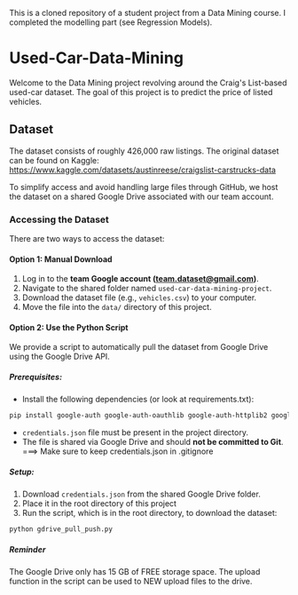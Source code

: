 This is a cloned repository of a student project from a Data Mining course. I completed the modelling part (see Regression Models).



# Used-Car-Data-Mining

Welcome to the Data Mining project revolving around the Craig's List-based used-car dataset. The goal of this project is to predict the price of listed vehicles.

## Dataset

The dataset consists of roughly 426,000 raw listings. The original dataset can be found on Kaggle:  
https://www.kaggle.com/datasets/austinreese/craigslist-carstrucks-data

To simplify access and avoid handling large files through GitHub, we host the dataset on a shared Google Drive associated with our team account.

### Accessing the Dataset

There are two ways to access the dataset:

#### **Option 1: Manual Download**

1. Log in to the **team Google account (team.dataset@gmail.com)**.
2. Navigate to the shared folder named `used-car-data-mining-project`.
3. Download the dataset file (e.g., `vehicles.csv`) to your computer.
4. Move the file into the `data/` directory of this project.

#### **Option 2: Use the Python Script**

We provide a script to automatically pull the dataset from Google Drive using the Google Drive API.

##### Prerequisites:

- Install the following dependencies (or look at requirements.txt):

```bash
pip install google-auth google-auth-oauthlib google-auth-httplib2 google-api-python-client httplib2
```

- `credentials.json` file must be present in the project directory.
- The file is shared via Google Drive and should **not be committed to Git**.
  ===> Make sure to keep credentials.json in .gitignore

##### Setup:

1. Download `credentials.json` from the shared Google Drive folder.
2. Place it in the root directory of this project
3. Run the script, which is in the root directory, to download the dataset:

```bash
python gdrive_pull_push.py
```

##### Reminder

The Google Drive only has 15 GB of FREE storage space. The upload function in the script can be used to NEW upload files to the drive.
